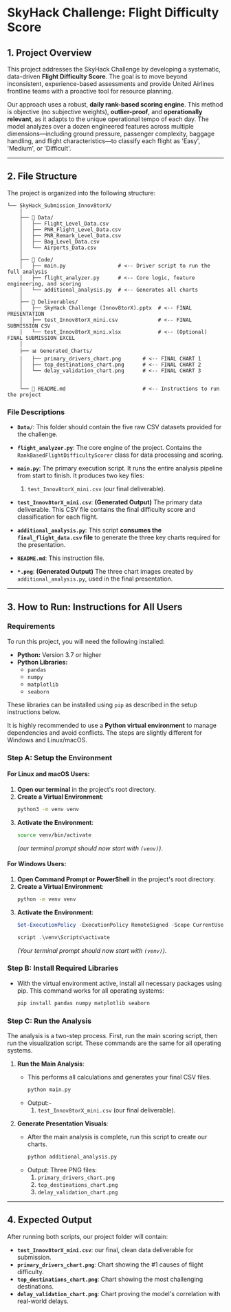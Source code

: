 # SkyHack Challenge: Flight Difficulty Score

## 1. Project Overview

This project addresses the SkyHack Challenge by developing a systematic, data-driven **Flight Difficulty Score**. The goal is to move beyond inconsistent, experience-based assessments and provide United Airlines frontline teams with a proactive tool for resource planning.

Our approach uses a robust, **daily rank-based scoring engine**. This method is objective (no subjective weights), **outlier-proof**, and **operationally relevant**, as it adapts to the unique operational tempo of each day. The model analyzes over a dozen engineered features across multiple dimensions—including ground pressure, passenger complexity, baggage handling, and flight characteristics—to classify each flight as 'Easy', 'Medium', or 'Difficult'.

---

## 2. File Structure

The project is organized into the following structure:

```
└── SkyHack_Submission_Innov8torX/
    │
    ├── 📁 Data/
    │   ├── Flight_Level_Data.csv
    │   ├── PNR_Flight_Level_Data.csv
    │   ├── PNR_Remark_Level_Data.csv
    │   ├── Bag_Level_Data.csv
    │   └── Airports_Data.csv
    │
    ├── 📜 Code/
    │   ├── main.py                 # <-- Driver script to run the full analysis
    │   ├── flight_analyzer.py      # <-- Core logic, feature engineering, and scoring
    │   └── additional_analysis.py  # <-- Generates all charts
    │
    ├── 🚚 Deliverables/
    │   ├── SkyHack Challenge (Innov8torX).pptx  # <-- FINAL PRESENTATION
    │   ├── test_Innov8torX_mini.csv             # <-- FINAL SUBMISSION CSV
    │   └── test_Innov8torX_mini.xlsx            # <-- (Optional) FINAL SUBMISSION EXCEL
    │
    ├── 📊 Generated_Charts/
    │   ├── primary_drivers_chart.png       # <-- FINAL CHART 1
    │   ├── top_destinations_chart.png      # <-- FINAL CHART 2
    │   └── delay_validation_chart.png      # <-- FINAL CHART 3
    │
    │
    └── 📖 README.md                         # <-- Instructions to run the project

```

### File Descriptions


* **`Data/`**: This folder should contain the five raw CSV datasets provided for the challenge.
* **`flight_analyzer.py`**: The core engine of the project. Contains the `RankBasedFlightDifficultyScorer` class for data processing and scoring.
* **`main.py`**: The primary execution script. It runs the entire analysis pipeline from start to finish. It produces two key files:
    1.  `test_Innov8torX_mini.csv` (our final deliverable).


* **`test_Innov8torX_mini.csv`**: **(Generated Output)** The primary data deliverable. This CSV file contains the final difficulty score and classification for each flight.    
* **`additional_analysis.py`**: This script **consumes the `final_flight_data.csv` file** to generate the three key charts required for the presentation.
* **`README.md`**: This instruction file.

* **`*.png`**: **(Generated Output)** The three chart images created by `additional_analysis.py`, used in the final presentation.




---

## 3. How to Run: Instructions for All Users
###    Requirements

To run this project, you will need the following installed:

* **Python:** Version 3.7 or higher
* **Python Libraries:**
    * `pandas`
    * `numpy`
    * `matplotlib`
    * `seaborn`

These libraries can be installed using `pip` as described in the setup instructions below.

It is highly recommended to use a **Python virtual environment** to manage dependencies and avoid conflicts. The steps are slightly different for Windows and Linux/macOS.

### Step A: Setup the Environment

#### For Linux and macOS Users:

1.  **Open our terminal** in the project's root directory.
2.  **Create a Virtual Environment**:
    ```bash
    python3 -m venv venv
    ```
3.  **Activate the Environment**:
    ```bash
    source venv/bin/activate
    ```
    *(our terminal prompt should now start with `(venv)`)*.

#### For Windows Users:

1.  **Open Command Prompt or PowerShell** in the project's root directory.
2.  **Create a Virtual Environment**:
    ```bash
    python -m venv venv
    ```
3.  **Activate the Environment**:
    ```powershell
    Set-ExecutionPolicy -ExecutionPolicy RemoteSigned -Scope CurrentUser
    ```
    ```powershell
    script .\venv\Scripts\activate
    ```
    *(Your terminal prompt should now start with `(venv)`)*.

### Step B: Install Required Libraries

* With the virtual environment active, install all necessary packages using pip. This command works for all operating systems:
    ```bash
    pip install pandas numpy matplotlib seaborn
    ```

### Step C: Run the Analysis

The analysis is a two-step process. First, run the main scoring script, then run the visualization script. These commands are the same for all operating systems.

1.  **Run the Main Analysis**:
    * This performs all calculations and generates your final CSV files.
        ```bash
        python main.py
        ```
    * Output:- 
        1.  `test_Innov8torX_mini.csv` (our final deliverable).

2.  **Generate Presentation Visuals**:
    * After the main analysis is complete, run this script to create our charts.
        ```bash
        python additional_analysis.py
        ```
    * Output: Three PNG files:
        1.  `primary_drivers_chart.png`
        2.  `top_destinations_chart.png`
        3.  `delay_validation_chart.png`        

---

## 4. Expected Output

After running both scripts, our project folder will contain:

* **`test_Innov8torX_mini.csv`**: our final, clean data deliverable for submission.
* **`primary_drivers_chart.png`**: Chart showing the #1 causes of flight difficulty.
* **`top_destinations_chart.png`**: Chart showing the most challenging destinations.
* **`delay_validation_chart.png`**: Chart proving the model's correlation with real-world delays.

